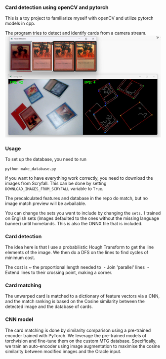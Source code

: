 ### Card detection using openCV and pytorch

This is a toy project to familiarize myself with openCV and utilize pytorch models in cpp.

The program tries to detect and identify cards from a camera stream.
![Preview](preview.png)


### Usage
To set up the database, you need to run
```
python make_database.py
```

if you want to have everything work correctly, you need to download the images from Scryfall. This can be done by setting `DOWNLOAD_IMAGES_FROM_SCRYFALL` variable to `True`.

The precalculated features and database in the repo do match, but no image match preview will be avbailable.


You can change the sets you want to include by changing the `sets.` I trained on English sets (images defaulted to the ones without the missing language banner) until homelands. This is also the ONNX file that is included.


### Card detection
The idea here is that I use a probabilistic Hough Transform to get the line elements of the image.
We then do a DFS on the lines to find cycles of minimum cost.

The cost is ~ the proportional length needed to 
 - Join 'parallel' lines
 - Extend lines to their crossing point, making a corner. 


### Card matching
The unwarped card is matched to a dictionary of feature vectors via a CNN, and the match ranking is based on the Cosine similarity between the detected image and the database of cards.

### CNN model
The card matching is done by similarity comparison using a pre-trained encoder trained with PyTorch. We leverage the pre-trained models of torchvision and fine-tune them on the custom MTG database. Specifically, we train an auto-encoder using image augmentation to maximise the cosine similarity between modified images and the Oracle input.


